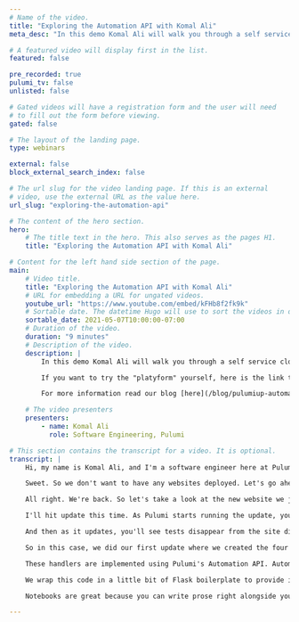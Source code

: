 ```yaml
---
# Name of the video.
title: "Exploring the Automation API with Komal Ali"
meta_desc: "In this demo Komal Ali will walk you through a self service cloud platform built using Pulumi's Automation API."

# A featured video will display first in the list.
featured: false

pre_recorded: true
pulumi_tv: false
unlisted: false

# Gated videos will have a registration form and the user will need
# to fill out the form before viewing.
gated: false

# The layout of the landing page.
type: webinars

external: false
block_external_search_index: false

# The url slug for the video landing page. If this is an external
# video, use the external URL as the value here.
url_slug: "exploring-the-automation-api"

# The content of the hero section.
hero:
    # The title text in the hero. This also serves as the pages H1.
    title: "Exploring the Automation API with Komal Ali"

# Content for the left hand side section of the page.
main:
    # Video title.
    title: "Exploring the Automation API with Komal Ali"
    # URL for embedding a URL for ungated videos.
    youtube_url: "https://www.youtube.com/embed/kFHb8f2fk9k"
    # Sortable date. The datetime Hugo will use to sort the videos in date order.
    sortable_date: 2021-05-07T10:00:00-07:00
    # Duration of the video.
    duration: "9 minutes"
    # Description of the video.
    description: |
        In this demo Komal Ali will walk you through a self service cloud platform built using Pulumi's Automation API. With just a few clicks Komal will provision a static website without ever having to write a line of code.

        If you want to try the "platyform" yourself, here is the link to the [Github repo](https://github.com/komalali/self-service-platyform).

        For more information read our blog [here](/blog/pulumiup-automation-api-ga/).

    # The video presenters
    presenters:
        - name: Komal Ali
          role: Software Engineering, Pulumi

# This section contains the transcript for a video. It is optional.
transcript: |
    Hi, my name is Komal Ali, and I'm a software engineer here at Pulumi. Today, I'm going to show you a few of the infinite possibilities unlocked by Automation API. Modern day platform engineering teams are often in a position where they are bridging the divide between cloud providers and their internal customers. As a result, they often end up implementing their own internal infrastructure platforms, where they set up cloud resources, following internal and security best practices while exposing a user-friendly interface so that their users can focus on what's important to them. Let's take a look at how we might implement something like this with Pulumi's Automation API . First I'll show you how a user might interact with the platform. And then we'll take a look at the code that the platform team would write to enable this experience on the left. I have my terminal and on the right a web browser. First, we'll start up our application by running our flask run command with a few variables set in practice. The code running in the terminal would be running on a backend server. Now, as the user, all I have to do is navigate to the, to the website, to access the portal. Welcome to Pulumipus' self-service infrastructure platyform, a website that lets you deploy databases, virtual machines VPCs or static websites. We'll take a closer look at static websites.

    Sweet. So we don't want to have any websites deployed. Let's go ahead and create one. We can pass in either a URL or the content that we type in ourselves. So I'm going to just type in some content and we'll click create. On the left, you'll see Pulumi start running its update. It'll create a bucket, put an object inside that bucket, attach a policy to the bucket and then put out some outputs. And we'll be back to the start. Sweet. Now let's check out our website. Awesome. Looks like that worked. Let's go ahead and create another one this time. I'm just going to pass in a URL because I already created this website. Once again on the left, you'll see Pulumi run its update. It's creating a new stack for my new website, and it's running through the same process that I just described.

    All right. We're back. So let's take a look at the new website we just made. Awesome. It deployed, but I've definitely spelled some stuff wrong. So let's go ahead and fix that up. I'll click edit. You'll notice that the HTML is already there, so all I need to do is edit what needs to change. Okay.

    I'll hit update this time. As Pulumi starts running the update, you'll notice that Pulumi sees the difference in the content and it only updates the resource that is related to the change. In this case, the bucket object. You'll notice that the other three resources remain totally unchanged. All right. So let's make sure that that worked. We'll refresh the page. Awesome. That worked. So we don't really want this test website hanging around. So let's go ahead and delete that. This time you'll notice Pulumi deleting our resources.

    And then as it updates, you'll see tests disappear from the site directory on the right. So let's make sure that those resources were actually destroyed. So we'll go ahead and refresh this page 404 not found no such bucket. Awesome. That means our resources were destroyed. There's also this view and console button that takes us directly to the Pulumi console. The console gives us access to all sorts of useful information about our stack. So for instance, you can see your outputs in this case, you'll see that the outputs are the HTML and that's the HTML that we use to edit the content. And you'll also see the website URL, which we use to create the links. You also see the configuration that the stack uses, tags associated with the stack, all of the resources that go into making the stack, as well as links to the cloud provider, and all of the activity that the stack has seen.

    So in this case, we did our first update where we created the four resources and then the second update where we only updated the one bucket object. Cool. Now I'm going to show you the code that goes into making this experience. So to create this, the platform team wrote a simple application using Python and Flask. Within the application, we've registered handlers for each of the cloud components that we can deploy. If we take a closer look at one of those resources, you'll see CRUD handlers to create, update, list, and delete each of the component resources.

    These handlers are implemented using Pulumi's Automation API. Automation API allows us to write a normal Pulumi program to describe the desired state of our infrastructure, either inline, in this case, in this function or externally. In this case, our program describes the desired state of our infrastructure, including taking in an input, which is the content that we want to deploy to our website. We can then drive the deployments of the Pulumi program from our CRUD handlers. So for example, to create the website, we create a stack using Automation API, we then set some configuration values on that stack. And then we run stack that up.

    We wrap this code in a little bit of Flask boilerplate to provide inputs from the web app and deliver error messages and outputs back to the user. A similar process applies for lists, update, and delete handlers, and just a couple of hundred lines of code, we've created a self-service cloud infrastructure platform by building on top of Pulumi and Pulumi's Automation API. So this web app is just one example of how you could use Automation API to create rich experiences on top of Pulumi. Now that your Pulumi code can be embedded within your application code, the possibilities are kind of endless. You could even create an Alexa app that you can narrate your HTML to and have it deployed to a website using Pulumi. I'm not suggesting that you do that, but now at least you have the option. As a former data scientist, I love my Jupyter notebooks. So let's take a look at how we might run Automation API within a Jupyter notebook. So I've got this notebook that I created here.

    Notebooks are great because you can write prose right alongside your code. And so all I have to do is run some cells and you can deploy your website from within your Jupyter notebook. And there are so many more things that you could do. In the Automation API examples repo, we've got examples of all sorts of stuff. We've got examples in each of our languages. I've done my demo in Python because I'm a big Python nerd, but we've got examples in each of the supported Pulumi languages. You could do a multi-stack orchestration, so doing multiple stacks that are dependent on stack outputs, like this example, here, you can chain your deployment of your infrastructure with database migrations. Like this example here, or you can build a totally custom CLI that is specific to your domain and create a rich user experience on top of Pulumi, like ploy, which is a CLI that deploys local Docker images to a Kubernetes cluster in the cloud. Hopefully this demo has gotten you excited about all of the things that you can do with Automation API, and I can't wait to see what you all come up with. Thank you.

---
```

